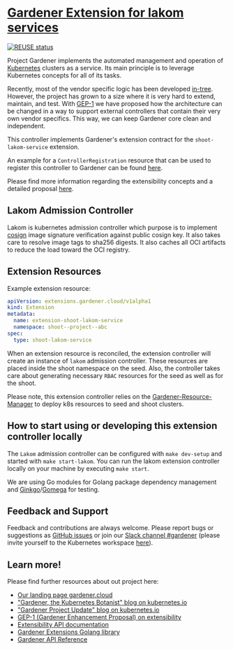 # [Gardener Extension for lakom services](https://gardener.cloud)

[![REUSE status](https://api.reuse.software/badge/github.com/gardener/gardener-extension-shoot-lakom-service)](https://api.reuse.software/info/github.com/gardener/gardener-extension-shoot-lakom-service)

Project Gardener implements the automated management and operation of [Kubernetes](https://kubernetes.io/) clusters as a service.
Its main principle is to leverage Kubernetes concepts for all of its tasks.

Recently, most of the vendor specific logic has been developed [in-tree](https://github.com/gardener/gardener).
However, the project has grown to a size where it is very hard to extend, maintain, and test.
With [GEP-1](https://github.com/gardener/gardener/blob/master/docs/proposals/01-extensibility.md) we have proposed how the architecture can be changed in a way to support external controllers that contain their very own vendor specifics.
This way, we can keep Gardener core clean and independent.

This controller implements Gardener's extension contract for the `shoot-lakom-service` extension.

An example for a `ControllerRegistration` resource that can be used to register this controller to Gardener can be found [here](example/controller-registration.yaml).

Please find more information regarding the extensibility concepts and a detailed proposal [here](https://github.com/gardener/gardener/blob/master/docs/proposals/01-extensibility.md).

## Lakom Admission Controller

Lakom is kubernetes admission controller which purpose is to implement [cosign](https://github.com/sigstore/cosign) image signature verification against public cosign key. It also takes care to resolve image tags to sha256 digests. It also caches all OCI artifacts to reduce the load toward the OCI registry.

## Extension Resources

Example extension resource:
>
```yaml
apiVersion: extensions.gardener.cloud/v1alpha1
kind: Extension
metadata:
  name: extension-shoot-lakom-service
  namespace: shoot--project--abc
spec:
  type: shoot-lakom-service
```

When an extension resource is reconciled, the extension controller will create an instance of `lakom` admission controller. These resources are placed inside the shoot namespace on the seed. Also, the controller takes care about generating necessary `RBAC` resources for the seed as well as for the shoot.

Please note, this extension controller relies on the [Gardener-Resource-Manager](https://github.com/gardener/gardener/blob/master/docs/concepts/resource-manager.md) to deploy k8s resources to seed and shoot clusters.

## How to start using or developing this extension controller locally

The `Lakom` admission controller can be configured with `make dev-setup` and started with `make start-lakom`.
You can run the lakom extension controller locally on your machine by executing `make start`.

We are using Go modules for Golang package dependency management and [Ginkgo](https://github.com/onsi/ginkgo)/[Gomega](https://github.com/onsi/gomega) for testing.

## Feedback and Support

Feedback and contributions are always welcome. Please report bugs or suggestions as [GitHub issues](https://github.com/gardener/gardener-extension-shoot-lakom-service/issues) or join our [Slack channel #gardener](https://kubernetes.slack.com/messages/gardener) (please invite yourself to the Kubernetes workspace [here](http://slack.k8s.io)).

## Learn more!

Please find further resources about out project here:

* [Our landing page gardener.cloud](https://gardener.cloud/)
* ["Gardener, the Kubernetes Botanist" blog on kubernetes.io](https://kubernetes.io/blog/2018/05/17/gardener/)
* ["Gardener Project Update" blog on kubernetes.io](https://kubernetes.io/blog/2019/12/02/gardener-project-update/)
* [GEP-1 (Gardener Enhancement Proposal) on extensibility](https://github.com/gardener/gardener/blob/master/docs/proposals/01-extensibility.md)
* [Extensibility API documentation](https://github.com/gardener/gardener/tree/master/docs/extensions)
* [Gardener Extensions Golang library](https://godoc.org/github.com/gardener/gardener/extensions/pkg)
* [Gardener API Reference](https://gardener.cloud/api-reference/)
